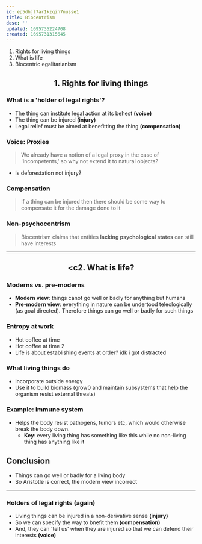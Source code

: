 ```yaml
---
id: ep5dhjl7ar1kzqih7nusse1
title: Biocentrism
desc: ''
updated: 1695735224708
created: 1695731315645
---
```


1.  Rights for living things
2.  What is life
3.  Biocentric egalitarianism

## <center>1.  Rights for living things
### What is a 'holder of legal rights'?
>
- The thing can institute legal action at its behest **(voice)**
- The thing can be injured **(injury)**
- Legal relief must be aimed at benefitting the thing **(compensation)**

### Voice: Proxies
> We already have a notion of a legal proxy in the case of 'incompetents,' so why not extend it to natural objects?
- Is deforestation not injury?

### Compensation
> If a thing can be injured then there should be some way to compensate it for the damage done to it

### Non-psychocentrism
> Biocentrism claims that entities **lacking psychological states** can still have interests

---

## <center> <c2. What is life?
### Moderns vs. pre-moderns
>
-   **Modern view**: things canot go well or badly for anything but humans
-   **Pre-modern view**: everything in nature can be undertood teleologically (as goal directed). Therefore things can go well or badly for such things

### Entropy at work
>
-   Hot coffee at time 
-   Hot coffee at time 2
-   Life is about establishing events at order? idk i got distracted

### What living things do
>
-   Incorporate outside energy
-   Use it to build biomass (grow0 and maintain subsystems that help the organism resist external threats)

### Example: immune system
>
-   Helps the body resist pathogens, tumors etc,  which would otherwise break the body down.
    -   **Key**: every living thing has something like this while no non-living thing has anything like it

## Conclusion
>
-   Things can go well or badly for a living body
-   So Aristotle is correct, the modern view incorrect

---

### Holders of legal rights (again)
>
-   Living things can be injured in a non-derivative sense **(injury)**
-   So we can specify the way to bnefit them **(compensation)**
-   And, they can 'tell us' when they are injured so that we can defend their interests **(voice)**

